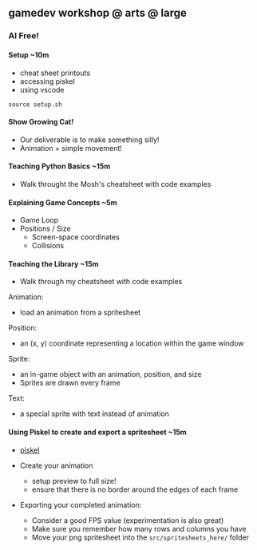 ## gamedev workshop @ arts @ large
### AI Free!

#### Setup ~10m
* cheat sheet printouts
* accessing piskel
* using vscode
```
source setup.sh
```

#### Show Growing Cat!
* Our deliverable is to make something silly!
* Animation + simple movement!

#### Teaching Python Basics ~15m
* Walk throught the Mosh's cheatsheet with code examples

#### Explaining Game Concepts ~5m
* Game Loop
* Positions / Size
    * Screen-space coordinates
    * Collisions

#### Teaching the Library ~15m
* Walk through my cheatsheet with code examples

Animation:
* load an animation from a spritesheet

Position:
* an (x, y) coordinate representing a location within the game window

Sprite:
* an in-game object with an animation, position, and size
* Sprites are drawn every frame

Text:
* a special sprite with text instead of animation

#### Using Piskel to create and export a spritesheet ~15m
* [piskel](https://www.piskelapp.com/p/create/sprite/)
* Create your animation
    * setup preview to full size!
    * ensure that there is no border around the edges of each frame

* Exporting your completed animation:
    * Consider a good FPS value (experimentation is also great)
    * Make sure you remember how many rows and columns you have
    * Move your png spritesheet into the `src/spritesheets_here/` folder

